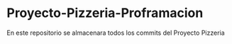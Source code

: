 # Proyecto-Pizzeria-Proframacion
En este  repositorio se almacenara todos los commits del Proyecto Pizzeria
